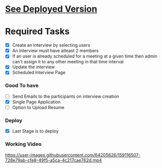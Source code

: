 # [See Deployed Version ](https://interviewscheduler.vercel.app/)
# Required Tasks

- [x] Create an interview by selecting users
- [x] An interview must have atleast 2 members
- [x] If an user is already scheduled for a meeting at a given time then admin can't assign it to any other meeting in that time interval
- [x] Update the interview
- [x] Scheduled Interview Page

### Good To have

- [ ] Send Emails to the participants on interview creation
- [x] Single Page Application
- [ ] Option to Upload Resume

### Deploy

- [x] Last Stage is to deploy 

<!-- ### Additional Features

- [ ] Add a create user feature -->

### Working Video


https://user-images.githubusercontent.com/64205626/159116507-728e79ab-cfe8-49f5-a5ca-4c217cae762d.mp4


